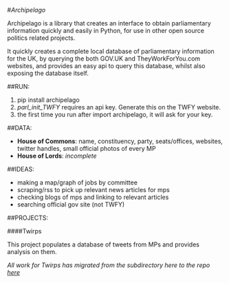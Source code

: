 #*Archipelago*


Archipelago is a library that creates an interface to obtain parliamentary information quickly and easily in Python, for use in other open source politics related projects. 

It quickly creates a complete local database of parliamentary information for the UK, by querying the both GOV.UK and TheyWorkForYou.com websites, and provides an easy api to query this database, whilst also exposing the database itself.



##RUN: 
1. pip install archipelago
2. *parl_init_TWFY* requires an api key. Generate this
on the TWFY website.
3. the first time you run after import archipelago, it will ask for your key.

##DATA:

* **House of Commons**: name, constituency, party, seats/offices, websites, twitter handles, small official photos of every MP
* **House of Lords**: *incomplete*

##IDEAS:

* making a map/graph of jobs by committee
* scraping/rss to pick up relevant news articles for mps
* checking blogs of mps and linking to relevant articles
* searching official gov site (not TWFY)

##PROJECTS:

####Twirps

This project populates a database of tweets from MPs
and provides analysis on them.

*All work for Twirps has migrated from the subdirectory here to the repo [here](https://github.com/condnsdmatters/twirps)*



